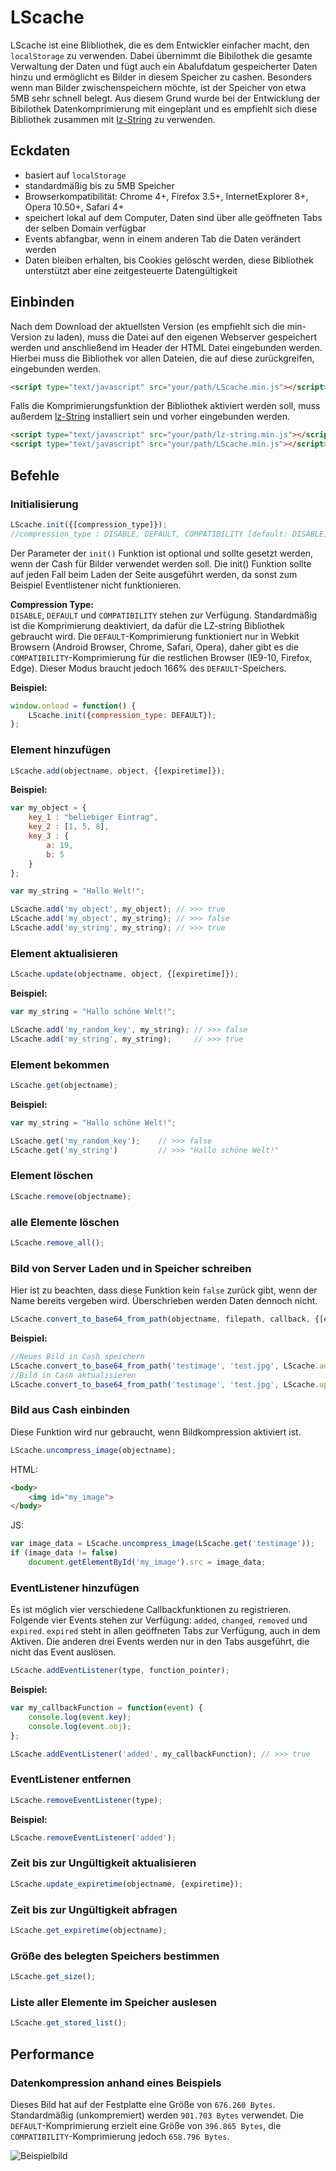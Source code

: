 # LScache
LScache ist eine Blibliothek, die es dem Entwickler einfacher macht, den ```localStorage``` zu verwenden. Dabei übernimmt die Bibilothek die gesamte Verwaltung der Daten und fügt auch ein Abalufdatum gespeicherter Daten hinzu und ermöglicht es Bilder in diesem Speicher zu cashen. Besonders wenn man Bilder zwischenspeichern möchte, ist der Speicher von etwa 5MB sehr schnell belegt. Aus diesem Grund wurde bei der Entwicklung der Bibilothek Datenkomprimierung mit eingeplant und es empfiehlt sich diese Bibliothek zusammen mit [lz-String](https://github.com/pieroxy/lz-string) zu verwenden.

## Eckdaten
- basiert auf ```localStorage```
- standardmäßig bis zu 5MB Speicher
- Browserkompatibilität: Chrome 4+, Firefox 3.5+, InternetExplorer 8+, Opera 10.50+, Safari 4+
- speichert lokal auf dem Computer, Daten sind über alle geöffneten Tabs der selben Domain verfügbar
- Events abfangbar, wenn in einem anderen Tab die Daten verändert werden
- Daten bleiben erhalten, bis Cookies gelöscht werden, diese Bibliothek unterstützt aber eine zeitgesteuerte Datengültigkeit

## Einbinden
Nach dem Download der aktuellsten Version (es empfiehlt sich die min-Version zu laden), muss die Datei auf den eigenen Webserver gespeichert werden und anschließend im Header der HTML Datei eingebunden werden. Hierbei muss die Bibliothek vor allen Dateien, die auf diese zurückgreifen, eingebunden werden.

```html
<script type="text/javascript" src="your/path/LScache.min.js"></script>
```

Falls die Komprimierungsfunktion der Bibliothek aktiviert werden soll, muss außerdem [lz-String](https://github.com/pieroxy/lz-string) installiert sein und vorher eingebunden werden.

```html
<script type="text/javascript" src="your/path/lz-string.min.js"></script>
<script type="text/javascript" src="your/path/LScache.min.js"></script>
```

## Befehle
### Initialisierung
```js
LScache.init({[compression_type]});
//compression_type : DISABLE, DEFAULT, COMPATIBILITY [default: DISABLE]
```
Der Parameter der ```init()``` Funktion ist optional und sollte gesetzt werden, wenn der Cash für Bilder verwendet werden soll. Die init() Funktion sollte auf jeden Fall beim Laden der Seite ausgeführt werden, da sonst zum Beispiel Eventlistener nicht funktionieren.

**Compression Type:**<br>
```DISABLE```, ```DEFAULT``` und ```COMPATIBILITY``` stehen zur Verfügung. Standardmäßig ist die Komprimierung deaktiviert, da dafür die LZ-string Bibliothek gebraucht wird. Die ```DEFAULT```-Komprimierung funktioniert nur in Webkit Browsern (Android Browser, Chrome, Safari, Opera), daher gibt es die ```COMPATIBILITY```-Komprimierung für die restlichen Browser (IE9-10, Firefox, Edge). Dieser Modus braucht jedoch 166% des ```DEFAULT```-Speichers.

**Beispiel:**
```js
window.onload = function() {
    LScache.init({compression_type: DEFAULT});
};
```

### Element hinzufügen
```js
LScache.add(objectname, object, {[expiretime]});
```

**Beispiel:**
```js
var my_object = {
    key_1 : "beliebiger Eintrag",
    key_2 : [1, 5, 8],
    key_3 : {
        a: 19,
        b: 5
    }
};

var my_string = "Hallo Welt!";

LScache.add('my_object', my_object); // >>> true
LScache.add('my_object', my_string); // >>> false
LScache.add('my_string', my_string); // >>> true
```

### Element aktualisieren
```js
LScache.update(objectname, object, {[expiretime]});
```

**Beispiel:**
```js
var my_string = "Hallo schöne Welt!";

LScache.add('my_random_key', my_string); // >>> false
LScache.add('my_string', my_string);     // >>> true
```

### Element bekommen
```js
LScache.get(objectname);
```

**Beispiel:**
```js
var my_string = "Hallo schöne Welt!";

LScache.get('my_random_key');    // >>> false
LScache.get('my_string')         // >>> "Hallo schöne Welt!"
```

### Element löschen
```js
LScache.remove(objectname);
```

### alle Elemente löschen
```js
LScache.remove_all();
```

### Bild von Server Laden und in Speicher schreiben
Hier ist zu beachten, dass diese Funktion kein ```false``` zurück gibt, wenn der Name bereits vergeben wird. Überschrieben werden Daten dennoch nicht.
```js
LScache.convert_to_base64_from_path(objectname, filepath, callback, {[expiretime]});
```

**Beispiel:**
```js
//Neues Bild in Cash speichern
LScache.convert_to_base64_from_path('testimage', 'test.jpg', LScache.add);
//Bild in Cash aktualisieren
LScache.convert_to_base64_from_path('testimage', 'test.jpg', LScache.update);
```

### Bild aus Cash einbinden
Diese Funktion wird nur gebraucht, wenn Bildkompression aktiviert ist.
```js
LScache.uncompress_image(objectname);
```

HTML:
```html
<body>
    <img id="my_image">
</body>
```

JS:
```js
var image_data = LScache.uncompress_image(LScache.get('testimage'));
if (image_data != false)
    document.getElementById('my_image').src = image_data;
```

### EventListener hinzufügen
Es ist möglich vier verschiedene Callbackfunktionen zu registrieren. Folgende vier Events stehen zur Verfügung: ```added```, ```changed```, ```removed``` und ```expired```. ```expired``` steht in allen geöffneten Tabs zur Verfügung, auch in dem Aktiven. Die anderen drei Events werden nur in den Tabs ausgeführt, die nicht das Event auslösen.
```js
LScache.addEventListener(type, function_pointer);
```

**Beispiel:**
```js
var my_callbackFunction = function(event) {
    console.log(event.key);
    console.log(event.obj);
};

LScache.addEventListener('added', my_callbackFunction); // >>> true
```

### EventListener entfernen
```js
LScache.removeEventListener(type);
```

**Beispiel:**
```js
LScache.removeEventListener('added');
```

### Zeit bis zur Ungültigkeit aktualisieren
```js
LScache.update_expiretime(objectname, {expiretime});
```

### Zeit bis zur Ungültigkeit abfragen
```js
LScache.get_expiretime(objectname);
```

### Größe des belegten Speichers bestimmen
```js
LScache.get_size();
```

### Liste aller Elemente im Speicher auslesen
```js
LScache.get_stored_list();
```

## Performance
### Datenkompression anhand eines Beispiels
Dieses Bild hat auf der Festplatte eine Größe von ```676.260 Bytes```. Standardmäßig (unkompremiert) werden ```901.703 Bytes``` verwendet. Die ```DEFAULT```-Komprimierung erzielt eine Größe von ```396.865 Bytes```, die ```COMPATIBILITY```-Komprimierung jedoch ```658.796 Bytes```.

![Beispielbild](https://github.com/TimDerGoll/webstuff/blob/master/LScache/tests/test.jpg "Beispielbild")

